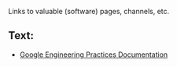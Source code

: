 Links to valuable (software) pages, channels, etc. 



## Text:
- [Google Engineering Practices Documentation](https://github.com/google/eng-practices)
